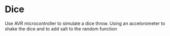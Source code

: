 # Dice
Use AVR microcontroller to simulate a dice throw. Using an accelorometer to shake the dice and to add salt to the random function
